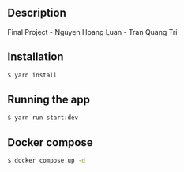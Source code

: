 ## Description

Final Project - Nguyen Hoang Luan - Tran Quang Tri

## Installation

```bash
$ yarn install
```

## Running the app

```bash
$ yarn run start:dev
```

## Docker compose

```bash
$ docker compose up -d
```
